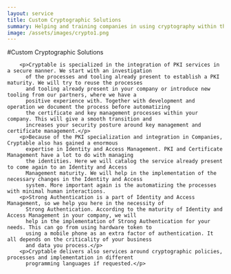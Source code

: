 ```yaml
---
layout: service
title: Custom Cryptographic Solutions
summary: Helping and training companies in using cryptography within their applications
image: /assets/images/crypto1.png
---
```

#Custom Cryptographic Solutions



        <p>Cryptable is specialized in the integration of PKI services in a secure manner. We start with an investigation
          of the processes and tooling already present to establish a PKI maturity. We will try to reuse the processes
          and tooling already present in your company or introduce new tooling from our partners, where we have a
          positive experience with. Together with development and operation we document the process before automatizing
          the certificate and key management processes within your company. This will give a smooth transition and
          increases your security posture around key management and certificate management.</p>
        <p>Because of the PKI specialization and integration in Companies,  Cryptable also has gained a enormous
          expertise in Identity and Access Management. PKI and Certificate Management have a lot to do with managing
          the identities. Here we will catalog the service already present to come again to an Identity and Access
          Management maturity. We will help in the implementation of the necessary changes in the Identity and Access
          system. More important again is the automatizing the processes with minimal human interactions.
        <p>Strong Authentication is a part of Identity and Access Management, so we help you here in the necessity of
          Strong Authentication. According to the maturity of Identity and Access Management in your company, we will
          help in the implementation of Strong Authentication for your needs. This can go from using hardware token to
          using a mobile phone as an extra factor of authentication. It all depends on the criticality of your business
          and data you process.</p>
        <p>Cryptable delivers also services around cryptographic policies, processes and implementation in different
          programming languages if requested.</p>

